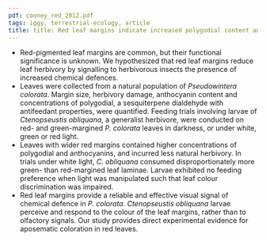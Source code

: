 ```yaml
---
pdf: cooney_red_2012.pdf
tags: iggy, terrestrial-ecology, article
title: title: Red leaf margins indicate increased polygodial content and function as visual signals to reduce herbivory in <i>Pseudowintera colorata</i>
---
```

* Red-pigmented leaf margins are common, but their functional significance is unknown. We
hypothesized that red leaf margins reduce leaf herbivory by signalling to herbivorous insects
the presence of increased chemical defences.
* Leaves were collected from a natural population of *Pseudowintera colorata*. Margin size,
herbivory damage, anthocyanin content and concentrations of polygodial, a sesquiterpene
dialdehyde with antifeedant properties, were quantified. Feeding trials involving larvae of
*Ctenopseustis obliquana*, a generalist herbivore, were conducted on red- and green-margined
*P. colorata* leaves in darkness, or under white, green or red light.
* Leaves with wider red margins contained higher concentrations of polygodial and anthocyanins,
and incurred less natural herbivory. In trials under white light, *C. obliquana* consumed
disproportionately more green- than red-margined leaf laminae. Larvae exhibited no feeding
preference when light was manipulated such that leaf colour discrimination was impaired.
* Red leaf margins provide a reliable and effective visual signal of chemical defence in
*P. colorata*. *Ctenopseustis obliquana* larvae perceive and respond to the colour of the leaf
margins, rather than to olfactory signals. Our study provides direct experimental evidence for
aposematic coloration in red leaves.
